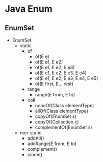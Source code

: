 # Java Enum

## EnumSet

- EnumSet
    - static
        - of
            - of(E e)
            - of(E e1, E e2)
            - of(E e1, E e2, E e3)
            - of(E e1, E e2, E e3, E e4)
            - of(E e1, E e2, E e3, E e4, E e5)
            - of(E first, E... rest)
        - range
            - range(E from, E to)
        - coll
            - noneOf(Class<E> elementType)
            - allOf(Class<E> elementType)
            - copyOf(EnumSet<E> s)
            - copyOf(Collection<E> c)
            - complementOf(EnumSet<E> s)
    - non-static
        - addAll()
        - addRange(E from, E to)
        - complement()
        - clone()



